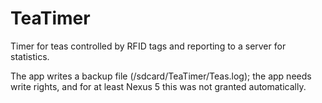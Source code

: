 # TeaTimer
Timer for teas controlled by RFID tags and reporting to a server for statistics.

The app writes a backup file (/sdcard/TeaTimer/Teas.log); the app needs write rights, and for at
least Nexus 5 this was not granted automatically.
